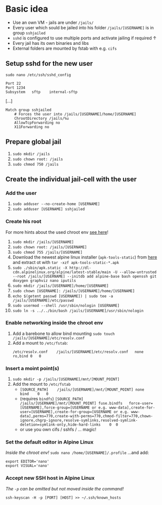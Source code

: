 # Basic idea #
* Use an own VM - jails are under `/jails/`
* Every user which sould be jailed into his folder `/jails/[USERNAME]` is in group `sshjailed`
* `sshd` is configured to use multiple ports and activate jailing if required ↑
* Every jail has its own binaries and libs
* External folders are mounted by fstab with e.g. `cifs`

## Setup sshd for the new user ##
`sudo nano /etc/ssh/sshd_config`
```
Port 22
Port 1234
Subsystem   sftp    internal-sftp
```
[...]
```
Match group sshjailed
    # Forces the user into /jails/[USERNAME]/home/[USERNAME]
    ChrootDirectory /jails/%u
    AllowTcpForwarding no
    X11Forwarding no
```

## Prepare global jail ##
1. `sudo mkdir /jails`
2. `sudo chown root: /jails`
3. `sudo chmod 750 /jails`

## Create the individual jail-cell with the user ##
### Add the user ###
1. `sudo adduser --no-create-home [USERNAME]`
2. `sudo adduser [USERNAME] sshjailed`

### Create his root ###
For more hints about the used chroot env [see here](https://wiki.alpinelinux.org/wiki/Alpine_Linux_in_a_chroot)!
1. `sudo mkdir /jails/[USERNAME]`
2. `sudo chown root: /jails/[USERNAME]`
3. `sudo chmod 755 /jails/[USERNAME]`
4. Download the newest alpine linux installer (`apk-tools-static`) from [here](http://dl-cdn.alpinelinux.org/alpine/latest-stable/main/) and extract ot with `tar -xzf apk-tools-static-*.apk`
5. `sudo ./sbin/apk.static -X http://dl-cdn.alpinelinux.org/alpine/latest-stable/main -U --allow-untrusted --root /jails/[USERNAME] --initdb add alpine-base bash openssh git doxygen graphviz nano iputils`
6. `sudo mkdir /jails/[USERNAME]/home/[USERNAME]`
7. `sudo chown [USERNAME]: /jails/[USERNAME]/home/[USERNAME]`
8. `echo $(getent passwd [USERNAME]) | sudo tee -a /jails/[USERNAME]/etc/passwd`
9. `sudo usermod --shell /usr/sbin/nologin [USERNAME]`
10. `sudo ln -s ../../bin/bash /jails/[USERNAME]/usr/sbin/nologin`

### Enable networking inside the chroot env ###
1. Add a barebone to allow bind mounting `sudo touch /jails/[USERNAME]/etc/resolv.conf`
2. Add a mount to `/etc/fstab`:
    ```
    /etc/resolv.conf    /jails/[USERNAME]/etc/resolv.conf   none    ro,bind 0   0
    ```

### Insert a moint point(s) ###
1. `sudo mkdir -p /jails/[USERNAME]/mnt/[MOUNT_POINT]`
2. Add the mount to `/etc/fstab`
    * `[SOURCE_PATH]    /jails/[USERNAME]/mnt/[MOUNT_POINT] none    bind    0   0`
    * (requires `bindfs`) `[SOURCE_PATH]    /jails/[USERNAME]/mnt/[MOUNT_POINT] fuse.bindfs   force-user=[USERNAME],force-group=[USERNAME or e.g. www-data],create-for-user=[USERNAME],create-for-group=[USERNAME or e.g. www-data],perms=770,create-with-perms=770,chmod-filter=770,chown-ignore,chgrp-ignore,resolve-symlinks,resolved-symlink-deletion=symlink-only,hide-hard-links    0  0`
    * or use you own cifs / sshfs / ... magic!

### Set the default editor in Alpine Linux ###
_Inside the chroot env!_
`sudo nano /home/[USERNAME]/.profile`
...and add:
```
export EDITOR='nano'
export VISUAL='nano'
```

### Accept new SSH host in Alpine Linux ###
_The `-p` can be omitted but not moved inside the command!_
```
ssh-keyscan -H -p [PORT] [HOST] >> ~/.ssh/known_hosts
```
